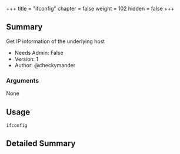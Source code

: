 +++
title = "ifconfig"
chapter = false
weight = 102
hidden = false
+++

## Summary
Get IP information of the underlying host

- Needs Admin: False  
- Version: 1  
- Author: @checkymander  

### Arguments
None

## Usage

```
ifconfig
```

## Detailed Summary
